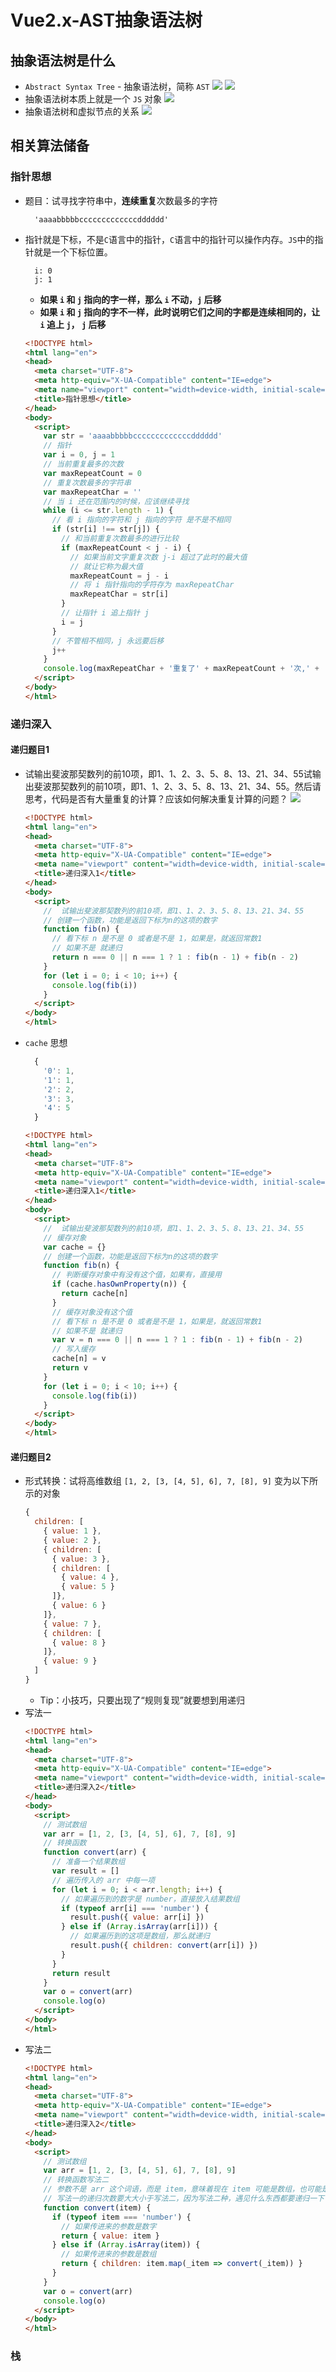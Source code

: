 # Vue2.x-AST抽象语法树
## 抽象语法树是什么
- `Abstract Syntax Tree` - 抽象语法树，简称 `AST`
![](抽象语法树-1.jpg)
![](抽象语法树-2.jpg)
- 抽象语法树本质上就是一个 `JS` 对象
![](抽象语法树-3.jpg)
- 抽象语法树和虚拟节点的关系
![](抽象语法树-4.jpg)
## 相关算法储备
### 指针思想
- 题目：试寻找字符串中，**连续重复**次数最多的字符
  ```
    'aaaabbbbbcccccccccccccdddddd'
  ```
- 指针就是下标，不是`C`语言中的指针，`C`语言中的指针可以操作内存。`JS`中的指针就是一个下标位置。
    ```
      i: 0
      j: 1
    ```
  - **如果 `i` 和 `j` 指向的字一样，那么 `i` 不动，`j` 后移**
  - **如果 `i` 和 `j` 指向的字不一样，此时说明它们之间的字都是连续相同的，让 `i` 追上 `j`， `j` 后移**
  ```html
  <!DOCTYPE html>
  <html lang="en">
  <head>
    <meta charset="UTF-8">
    <meta http-equiv="X-UA-Compatible" content="IE=edge">
    <meta name="viewport" content="width=device-width, initial-scale=1.0">
    <title>指针思想</title>
  </head>
  <body>
    <script>
      var str = 'aaaabbbbbcccccccccccccdddddd'
      // 指针
      var i = 0, j = 1
      // 当前重复最多的次数
      var maxRepeatCount = 0
      // 重复次数最多的字符串
      var maxRepeatChar = ''
      // 当 i 还在范围内的时候，应该继续寻找
      while (i <= str.length - 1) {
        // 看 i 指向的字符和 j 指向的字符 是不是不相同
        if (str[i] !== str[j]) {
          // 和当前重复次数最多的进行比较
          if (maxRepeatCount < j - i) {
            // 如果当前文字重复次数 j-i 超过了此时的最大值
            // 就让它称为最大值
            maxRepeatCount = j - i
            // 将 i 指针指向的字符存为 maxRepeatChar
            maxRepeatChar = str[i]
          }
          // 让指针 i 追上指针 j 
          i = j
        }
        // 不管相不相同，j 永远要后移
        j++
      }
      console.log(maxRepeatChar + '重复了' + maxRepeatCount + '次,' + '是连续重复次数最多的字符');
    </script>
  </body>
  </html>
  ```
### 递归深入
#### 递归题目1
- 试输出斐波那契数列的前10项，即1、1、2、3、5、8、13、21、34、55试输出斐波那契数列的前10项，即1、1、2、3、5、8、13、21、34、55。然后请思考，代码是否有大量重复的计算？应该如何解决重复计算的问题？
  ![](斐波那契.jpg)
  ```html
  <!DOCTYPE html>
  <html lang="en">
  <head>
    <meta charset="UTF-8">
    <meta http-equiv="X-UA-Compatible" content="IE=edge">
    <meta name="viewport" content="width=device-width, initial-scale=1.0">
    <title>递归深入1</title>
  </head>
  <body>
    <script>
      //  试输出斐波那契数列的前10项，即1、1、2、3、5、8、13、21、34、55
      // 创建一个函数，功能是返回下标为n的这项的数字
      function fib(n) {
        // 看下标 n 是不是 0 或者是不是 1，如果是，就返回常数1
        // 如果不是 就递归
        return n === 0 || n === 1 ? 1 : fib(n - 1) + fib(n - 2)
      }
      for (let i = 0; i < 10; i++) {
        console.log(fib(i))
      }
    </script>
  </body>
  </html>
  ```
- `cache` 思想
  ```js
    {
      '0': 1,
      '1': 1,
      '2': 2,
      '3': 3,
      '4': 5
    }
  ```
  ```html
  <!DOCTYPE html>
  <html lang="en">
  <head>
    <meta charset="UTF-8">
    <meta http-equiv="X-UA-Compatible" content="IE=edge">
    <meta name="viewport" content="width=device-width, initial-scale=1.0">
    <title>递归深入1</title>
  </head>
  <body>
    <script>
      //  试输出斐波那契数列的前10项，即1、1、2、3、5、8、13、21、34、55
      // 缓存对象
      var cache = {}
      // 创建一个函数，功能是返回下标为n的这项的数字
      function fib(n) {
        // 判断缓存对象中有没有这个值，如果有，直接用
        if (cache.hasOwnProperty(n)) {
          return cache[n]
        }
        // 缓存对象没有这个值
        // 看下标 n 是不是 0 或者是不是 1，如果是，就返回常数1
        // 如果不是 就递归
        var v = n === 0 || n === 1 ? 1 : fib(n - 1) + fib(n - 2)
        // 写入缓存
        cache[n] = v
        return v
      }
      for (let i = 0; i < 10; i++) {
        console.log(fib(i))
      }
    </script>
  </body>
  </html>
  ```
#### 递归题目2
- 形式转换：试将高维数组 `[1, 2, [3, [4, 5], 6], 7, [8], 9]` 变为以下所示的对象
  ```js
  {
    children: [
      { value: 1 },
      { value: 2 },
      { children: [
        { value: 3 },
        { children: [
          { value: 4 },
          { value: 5 }
        ]},
        { value: 6 }
      ]},
      { value: 7 },
      { children: [
        { value: 8 }
      ]},
      { value: 9 }
    ]
  }
  ```
  - Tip：小技巧，只要出现了“规则复现”就要想到用递归
- 写法一
  ```html
  <!DOCTYPE html>
  <html lang="en">
  <head>
    <meta charset="UTF-8">
    <meta http-equiv="X-UA-Compatible" content="IE=edge">
    <meta name="viewport" content="width=device-width, initial-scale=1.0">
    <title>递归深入2</title>
  </head>
  <body>
    <script>
      // 测试数组
      var arr = [1, 2, [3, [4, 5], 6], 7, [8], 9]
      // 转换函数
      function convert(arr) {
        // 准备一个结果数组
        var result = []
        // 遍历传入的 arr 中每一项
        for (let i = 0; i < arr.length; i++) {
          // 如果遍历到的数字是 number，直接放入结果数组
          if (typeof arr[i] === 'number') {
            result.push({ value: arr[i] })
          } else if (Array.isArray(arr[i])) {
            // 如果遍历到的这项是数组，那么就递归
            result.push({ children: convert(arr[i]) })
          }
        }
        return result
      }
      var o = convert(arr)
      console.log(o)
    </script>
  </body>
  </html>
  ```
- 写法二
  ```html
  <!DOCTYPE html>
  <html lang="en">
  <head>
    <meta charset="UTF-8">
    <meta http-equiv="X-UA-Compatible" content="IE=edge">
    <meta name="viewport" content="width=device-width, initial-scale=1.0">
    <title>递归深入2</title>
  </head>
  <body>
    <script>
      // 测试数组
      var arr = [1, 2, [3, [4, 5], 6], 7, [8], 9]
      // 转换函数写法二
      // 参数不是 arr 这个词语，而是 item，意味着现在 item 可能是数组，也可能是数字
      // 写法一的递归次数要大大小于写法二，因为写法二种，遇见什么东西都要递归一下
      function convert(item) {
        if (typeof item === 'number') {
          // 如果传进来的参数是数字
          return { value: item }
        } else if (Array.isArray(item)) {
          // 如果传进来的参数是数组
          return { children: item.map(_item => convert(_item)) }
        }
      }
      var o = convert(arr)
      console.log(o)
    </script>
  </body>
  </html>
  ```






### 栈
 